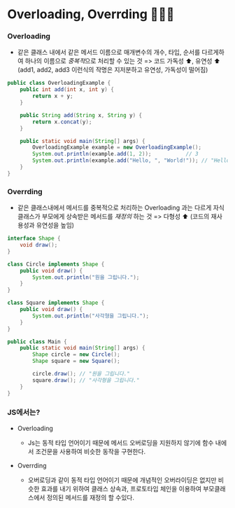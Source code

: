 # Overloading, Overrding 🧑🏻‍💻

### Overloading

- 같은 클래스 내에서 같은 메서드 이름으로 매개변수의 개수, 타입, 순서를 다르게하여 하나의 이름으로 *중복적*으로 처리할 수 있는 것 => 코드 가독성 ⬆️, 유연성 ⬆️ (add1, add2, add3 이런식의 작명은 지저분하고 유연성, 가독성이 떨어짐)

```java
public class OverloadingExample {
    public int add(int x, int y) {
        return x + y;
    }

    public String add(String x, String y) {
        return x.concat(y);
    }

    public static void main(String[] args) {
        OverloadingExample example = new OverloadingExample();
        System.out.println(example.add(1, 2));           // 3
        System.out.println(example.add("Hello, ", "World!")); // "Hello, World!"
    }
}
```

### Overrding

- 같은 클래스내에서 메서드를 중복적으로 처리하는 Overloading 과는 다르게 자식 클래스가 부모에게 상속받은 메서드를 _재정의_ 하는 것 => 다형성 ⬆️ (코드의 재사용성과 유연성을 높임)

```java
interface Shape {
    void draw();
}

class Circle implements Shape {
    public void draw() {
        System.out.println("원을 그립니다.");
    }
}

class Square implements Shape {
    public void draw() {
        System.out.println("사각형을 그립니다.");
    }
}

public class Main {
    public static void main(String[] args) {
        Shape circle = new Circle();
        Shape square = new Square();

        circle.draw(); // "원을 그립니다."
        square.draw(); // "사각형을 그립니다."
    }
}
```

### JS에서는?

- Overloading

  - Js는 동적 타입 언어이기 때문에 메서드 오버로딩을 지원하지 않기에 함수 내에서 조건문을 사용하여 비슷한 동작을 구현한다.

- Overrding
  - 오버로딩과 같이 동적 타입 언어이기 때문에 개념적인 오버라이딩은 없지만 비슷한 효과를 내기 위하여 클래스 상속과, 프로토타입 체인을 이용하여 부모클래스에서 정의된 메서드를 재정의 할 수있다.
